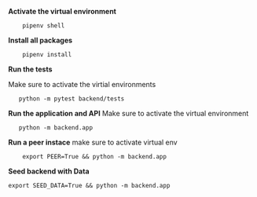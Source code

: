 **Activate the virtual environment**

```
    pipenv shell
```

**Install all packages**
``` 
    pipenv install 
```

**Run the tests**

Make sure to activate the virtial environments

```
   python -m pytest backend/tests
```

**Run the application and API**
Make sure to activate the virtual environment

```
   python -m backend.app
```

**Run a peer instace**
make sure to activate virtual env
```
    export PEER=True && python -m backend.app
```

**Seed backend with Data**
```
export SEED_DATA=True && python -m backend.app
```